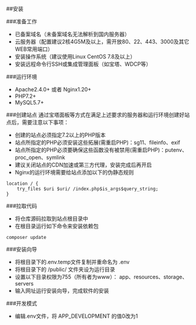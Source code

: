 ##安装

###准备工作

- 已备案域名（未备案域名无法解析到国内服务器）
- 云服务器（配置建议2核4G5M及以上，需开放80、22、443、3000及其它WEB常用端口）
- 安装操作系统（建议使用Linux CentOS 7.8及以上）
- 安装远程命令行SSH或集成管理面板（如宝塔、WDCP等）

###运行环境
- Apache2.4.0+ 或者 Nginx1.20+
- PHP7.2+
- MySQL5.7+

###创建站点
通过宝塔面板等方式在满足上述要求的服务器和运行环境创建好站点后，需要注意以下事项：
- 创建的站点必须指定7.2以上的PHP版本
- 站点所指定的PHP必须安装这些拓展(需重启PHP)：sg11、fileinfo、exif
- 站点所指定的PHP必须要确保这些函数没有被禁用(需重启PHP)：putenv、proc_open、symlink
- 建议关闭站点的CDN加速或第三方代理，安装完成后再开启
- Nginx的运行环境需要给站点添加以下的伪静态规则
```
location / {  
    try_files $uri $uri/ /index.php$is_args$query_string;  
}  
````

###拉取代码
- 将仓库源码拉取到站点根目录中
- 在根目录运行如下命令来安装依赖包
```
composer update
```


###安装向导
- 将根目录下的.env.temp文件复制并重命名为 .env
- 将根目录下的 /public/ 文件夹设为运行目录
- 设置以下目录权限为755（所有者为www）： app、resources、storage、servers
- 输入网址运行安装向导，完成软件的安装


###开发模式
- 编辑.env文件，将 APP_DEVELOPMENT 的值0改为1
